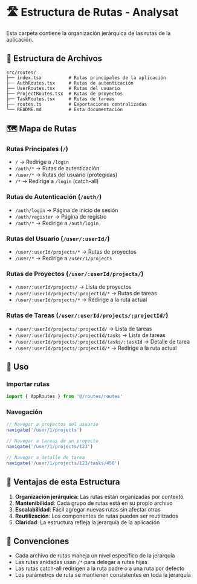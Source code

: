 # 🛣️ Estructura de Rutas - Analysat

Esta carpeta contiene la organización jerárquica de las rutas de la aplicación.

## 📁 Estructura de Archivos

```
src/routes/
├── index.tsx          # Rutas principales de la aplicación
├── AuthRoutes.tsx     # Rutas de autenticación
├── UserRoutes.tsx     # Rutas del usuario
├── ProjectRoutes.tsx  # Rutas de proyectos
├── TaskRoutes.tsx     # Rutas de tareas
├── routes.ts          # Exportaciones centralizadas
└── README.md          # Esta documentación
```

## 🗺️ Mapa de Rutas

### Rutas Principales (`/`)

- `/` → Redirige a `/login`
- `/auth/*` → Rutas de autenticación
- `/user/*` → Rutas del usuario (protegidas)
- `/*` → Redirige a `/login` (catch-all)

### Rutas de Autenticación (`/auth/`)

- `/auth/login` → Página de inicio de sesión
- `/auth/register` → Página de registro
- `/auth/*` → Redirige a `/auth/login`

### Rutas del Usuario (`/user/:userId/`)

- `/user/:userId/projects/*` → Rutas de proyectos
- `/user/*` → Redirige a `/user/1/projects`

### Rutas de Proyectos (`/user/:userId/projects/`)

- `/user/:userId/projects/` → Lista de proyectos
- `/user/:userId/projects/:projectId/*` → Rutas de tareas
- `/user/:userId/projects/*` → Redirige a la ruta actual

### Rutas de Tareas (`/user/:userId/projects/:projectId/`)

- `/user/:userId/projects/:projectId/` → Lista de tareas
- `/user/:userId/projects/:projectId/tasks` → Lista de tareas
- `/user/:userId/projects/:projectId/tasks/:taskId` → Detalle de tarea
- `/user/:userId/projects/:projectId/*` → Redirige a la ruta actual

## 🔧 Uso

### Importar rutas

```typescript
import { AppRoutes } from '@/routes/routes'
```

### Navegación

```typescript
// Navegar a proyectos del usuario
navigate('/user/1/projects')

// Navegar a tareas de un proyecto
navigate('/user/1/projects/123')

// Navegar a detalle de tarea
navigate('/user/1/projects/123/tasks/456')
```

## 🎯 Ventajas de esta Estructura

1. **Organización jerárquica**: Las rutas están organizadas por contexto
2. **Mantenibilidad**: Cada grupo de rutas está en su propio archivo
3. **Escalabilidad**: Fácil agregar nuevas rutas sin afectar otras
4. **Reutilización**: Los componentes de rutas pueden ser reutilizados
5. **Claridad**: La estructura refleja la jerarquía de la aplicación

## 📝 Convenciones

- Cada archivo de rutas maneja un nivel específico de la jerarquía
- Las rutas anidadas usan `/*` para delegar a rutas hijas
- Las rutas catch-all redirigen a la ruta padre o a una ruta por defecto
- Los parámetros de ruta se mantienen consistentes en toda la jerarquía
